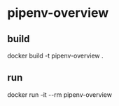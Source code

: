 # pipenv-overview

## build
docker build -t pipenv-overview .

## run
docker run -it --rm pipenv-overview

